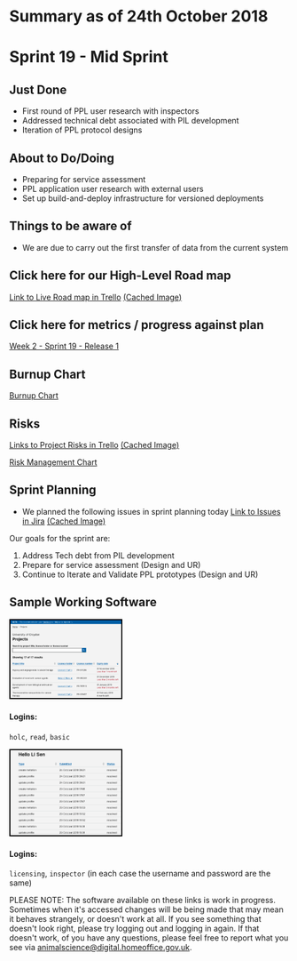 # Summary as of 24th October 2018 

# Sprint 19 - Mid Sprint

## Just Done
* First round of PPL user research with inspectors
* Addressed technical debt associated with PIL development
* Iteration of PPL protocol designs

## About to Do/Doing
* Preparing for service assessment
* PPL application user research with external users
* Set up build-and-deploy infrastructure for versioned deployments 

## Things to be aware of
* We are due to carry out the first transfer of data from the current system
 
## Click here for our High-Level Road map
[Link to Live Road map in Trello](https://trello.com/b/gDQdE01u/asl-roadmap)    [\(Cached Image\)](graphs/ASLRoadMap24102018.jpg)

## Click here for metrics / progress against plan
[Week 2 - Sprint 19 - Release 1](graphs/progress24102018.png)

## Burnup Chart

[Burnup Chart](burnup24102018.md)

## Risks
[Links to Project Risks in Trello](https://trello.com/b/VuFuCL7t/risk-register-and-kpis-asl-delivery)    [\(Cached Image\)](graphs/ASLRiskRegister24102018.jpg)

[Risk Management Chart](graphs/risk24102018.png)

## Sprint Planning
* We planned the following issues in sprint planning today [Link to Issues in Jira](https://jira.digital.homeoffice.gov.uk/secure/RapidBoard.jspa?rapidView=261)    [\(Cached Image\)](graphs/sprint24102018.png)

Our goals for the sprint are:
1. Address Tech debt from PIL development  
2. Prepare for service assessment (Design and UR) 
3. Continue to Iterate and Validate PPL prototypes (Design and UR)

## Sample Working Software
<a href="https://public-ui.notprod.asl.homeoffice.gov.uk/"><img src="graphs/proto1_24102018.png" alt="HTML5 Icon" width="200" style="border:2px solid black"></a>

#### Logins:
`holc`, `read`, `basic`

<a href="https://internal-ui.notprod.asl.homeoffice.gov.uk/"><img src="graphs/proto2_24102018.png" alt="HTML5 Icon" width="200" style="border:2px solid black"></a>

#### Logins:
`licensing`, `inspector`
(in each case the username and password are the same)


PLEASE NOTE:
The software available on these links is work in progress. Sometimes when it's accessed changes will be being made that may mean it behaves strangely, or doesn't work at all. If you see something that doesn't look right, please try logging out and logging in again.  If that doesn't work, of you have any questions, please feel free to report what you see via [animalscience@digital.homeoffice.gov.uk](animalscience@digital.homeoffice.gov.uk).
